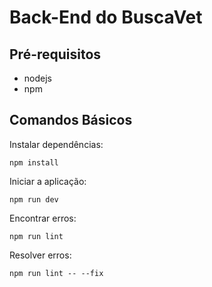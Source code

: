 # Back-End do BuscaVet

## Pré-requisitos

- nodejs
- npm

## Comandos Básicos

Instalar dependências:

```
npm install
```

Iniciar a aplicação:

```
npm run dev
```

Encontrar erros:

```
npm run lint
```

Resolver erros:

```
npm run lint -- --fix
```